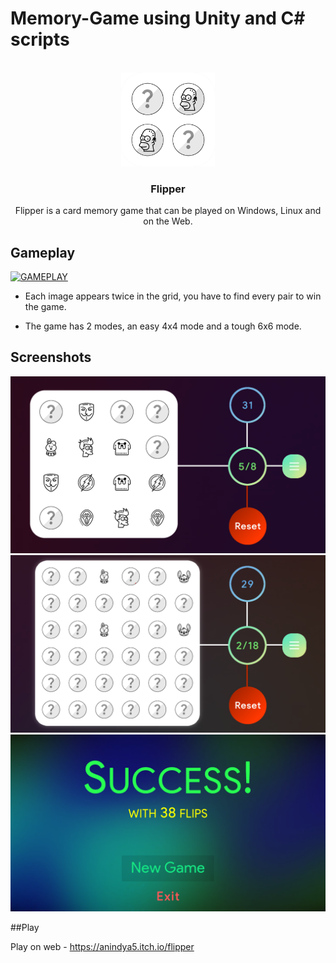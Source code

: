 # Memory-Game using Unity and C# scripts
 

 <!-- PROJECT LOGO -->
<br />
<div align="center">
    <img src="Pictures\Flipper.png" alt="Logo" width="150">
    <h3 align="center">Flipper</h3>
    <p>Flipper is a card memory game that can be played on Windows, Linux and on the Web. </p>
</div>

## Gameplay

[![GAMEPLAY](http://img.youtube.com/vi/YOUTUBE_VIDEO_ID_HERE/0.jpg)](http://www.youtube.com/watch?v=SJz7XdVEhyc "Flipper Gameplay")

- Each image appears twice in the grid, you have to find every pair to win the game.

- The game has 2 modes, an easy 4x4 mode and a tough 6x6 mode.

## Screenshots

![4x4 Grid](Pictures/4x4game.png)
![6x6 Grid](Pictures/6x6game.png)
![Success](Pictures/success.png)

##Play

Play on web - https://anindya5.itch.io/flipper




